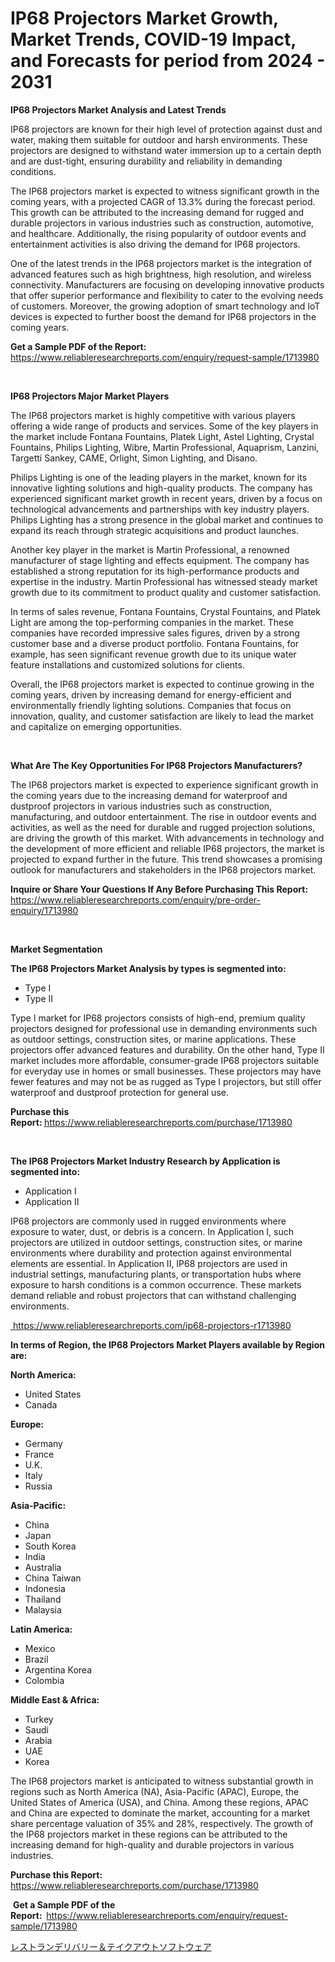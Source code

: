 <p><h1>IP68 Projectors Market Growth, Market Trends, COVID-19 Impact, and Forecasts for period from 2024 - 2031</h1></p><p><strong>IP68 Projectors Market Analysis and Latest Trends</strong></p>
<p><p>IP68 projectors are known for their high level of protection against dust and water, making them suitable for outdoor and harsh environments. These projectors are designed to withstand water immersion up to a certain depth and are dust-tight, ensuring durability and reliability in demanding conditions.</p><p>The IP68 projectors market is expected to witness significant growth in the coming years, with a projected CAGR of 13.3% during the forecast period. This growth can be attributed to the increasing demand for rugged and durable projectors in various industries such as construction, automotive, and healthcare. Additionally, the rising popularity of outdoor events and entertainment activities is also driving the demand for IP68 projectors.</p><p>One of the latest trends in the IP68 projectors market is the integration of advanced features such as high brightness, high resolution, and wireless connectivity. Manufacturers are focusing on developing innovative products that offer superior performance and flexibility to cater to the evolving needs of customers. Moreover, the growing adoption of smart technology and IoT devices is expected to further boost the demand for IP68 projectors in the coming years.</p></p>
<p><strong>Get a Sample PDF of the Report:&nbsp;</strong> <a href="https://www.reliableresearchreports.com/enquiry/request-sample/1713980">https://www.reliableresearchreports.com/enquiry/request-sample/1713980</a></p>
<p>&nbsp;</p>
<p><strong>IP68 Projectors Major Market Players</strong></p>
<p><p>The IP68 projectors market is highly competitive with various players offering a wide range of products and services. Some of the key players in the market include Fontana Fountains, Platek Light, Astel Lighting, Crystal Fountains, Philips Lighting, Wibre, Martin Professional, Aquaprism, Lanzini, Targetti Sankey, CAME, Orlight, Simon Lighting, and Disano.</p><p>Philips Lighting is one of the leading players in the market, known for its innovative lighting solutions and high-quality products. The company has experienced significant market growth in recent years, driven by a focus on technological advancements and partnerships with key industry players. Philips Lighting has a strong presence in the global market and continues to expand its reach through strategic acquisitions and product launches.</p><p>Another key player in the market is Martin Professional, a renowned manufacturer of stage lighting and effects equipment. The company has established a strong reputation for its high-performance products and expertise in the industry. Martin Professional has witnessed steady market growth due to its commitment to product quality and customer satisfaction.</p><p>In terms of sales revenue, Fontana Fountains, Crystal Fountains, and Platek Light are among the top-performing companies in the market. These companies have recorded impressive sales figures, driven by a strong customer base and a diverse product portfolio. Fontana Fountains, for example, has seen significant revenue growth due to its unique water feature installations and customized solutions for clients.</p><p>Overall, the IP68 projectors market is expected to continue growing in the coming years, driven by increasing demand for energy-efficient and environmentally friendly lighting solutions. Companies that focus on innovation, quality, and customer satisfaction are likely to lead the market and capitalize on emerging opportunities.</p></p>
<p>&nbsp;</p>
<p><strong>What Are The Key Opportunities For IP68 Projectors Manufacturers?</strong></p>
<p><p>The IP68 projectors market is expected to experience significant growth in the coming years due to the increasing demand for waterproof and dustproof projectors in various industries such as construction, manufacturing, and outdoor entertainment. The rise in outdoor events and activities, as well as the need for durable and rugged projection solutions, are driving the growth of this market. With advancements in technology and the development of more efficient and reliable IP68 projectors, the market is projected to expand further in the future. This trend showcases a promising outlook for manufacturers and stakeholders in the IP68 projectors market.</p></p>
<p><strong>Inquire or Share Your Questions If Any Before Purchasing This Report:</strong> <a href="https://www.reliableresearchreports.com/enquiry/pre-order-enquiry/1713980">https://www.reliableresearchreports.com/enquiry/pre-order-enquiry/1713980</a></p>
<p>&nbsp;</p>
<p><strong>Market Segmentation</strong></p>
<p><strong>The IP68 Projectors Market Analysis by types is segmented into:</strong></p>
<p><ul><li>Type I</li><li>Type II</li></ul></p>
<p><p>Type I market for IP68 projectors consists of high-end, premium quality projectors designed for professional use in demanding environments such as outdoor settings, construction sites, or marine applications. These projectors offer advanced features and durability. On the other hand, Type II market includes more affordable, consumer-grade IP68 projectors suitable for everyday use in homes or small businesses. These projectors may have fewer features and may not be as rugged as Type I projectors, but still offer waterproof and dustproof protection for general use.</p></p>
<p><strong>Purchase this Report:&nbsp;</strong><a href="https://www.reliableresearchreports.com/purchase/1713980">https://www.reliableresearchreports.com/purchase/1713980</a></p>
<p>&nbsp;</p>
<p><strong>The IP68 Projectors Market Industry Research by Application is segmented into:</strong></p>
<p><ul><li>Application I</li><li>Application II</li></ul></p>
<p><p>IP68 projectors are commonly used in rugged environments where exposure to water, dust, or debris is a concern. In Application I, such projectors are utilized in outdoor settings, construction sites, or marine environments where durability and protection against environmental elements are essential. In Application II, IP68 projectors are used in industrial settings, manufacturing plants, or transportation hubs where exposure to harsh conditions is a common occurrence. These markets demand reliable and robust projectors that can withstand challenging environments.</p></p>
<p><a href="https://www.reliableresearchreports.com/ip68-projectors-r1713980">&nbsp;https://www.reliableresearchreports.com/ip68-projectors-r1713980</a></p>
<p><strong>In terms of Region, the IP68 Projectors Market Players available by Region are:</strong></p>
<p>
    <p> <strong> North America: </strong>
        <ul>
            <li>United States</li>
            <li>Canada</li>
        </ul>
        </p> 
    <p> <strong> Europe: </strong>
        <ul>
            <li>Germany</li>
            <li>France</li>
            <li>U.K.</li>
            <li>Italy</li>
            <li>Russia</li>
        </ul>
        </p> 
    <p> <strong> Asia-Pacific: </strong>
        <ul>
            <li>China</li>
            <li>Japan</li>
            <li>South Korea</li>
            <li>India</li>
            <li>Australia</li>
            <li>China Taiwan</li>
            <li>Indonesia</li>
            <li>Thailand</li>
            <li>Malaysia</li>
        </ul>
        </p> 
    <p> <strong> Latin America: </strong>
        <ul>
            <li>Mexico</li>
            <li>Brazil</li>
            <li>Argentina Korea</li>
            <li>Colombia</li>
        </ul>
        </p> 
    <p> <strong> Middle East & Africa: </strong>
        <ul>
            <li>Turkey</li>
            <li>Saudi</li>
            <li>Arabia</li>
            <li>UAE</li>
            <li>Korea</li>
        </ul>
    </p>
    </p>
<p><p>The IP68 projectors market is anticipated to witness substantial growth in regions such as North America (NA), Asia-Pacific (APAC), Europe, the United States of America (USA), and China. Among these regions, APAC and China are expected to dominate the market, accounting for a market share percentage valuation of 35% and 28%, respectively. The growth of the IP68 projectors market in these regions can be attributed to the increasing demand for high-quality and durable projectors in various industries.</p></p>
<p><strong>Purchase this Report: </strong><a href="https://www.reliableresearchreports.com/purchase/1713980">https://www.reliableresearchreports.com/purchase/1713980</a></p>
<p>&nbsp;<strong>Get a Sample PDF of the Report:&nbsp;&nbsp;</strong><a href="https://www.reliableresearchreports.com/enquiry/request-sample/1713980">https://www.reliableresearchreports.com/enquiry/request-sample/1713980</a></p>
<p><strong></strong></p>
<p><p><a href="https://github.com/ihabdkwlxs948/Market-Research-Report-List-2/blob/main/1200150113251.md">レストランデリバリー＆テイクアウトソフトウェア</a></p></p>